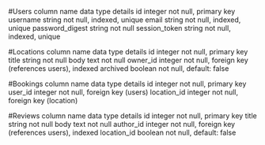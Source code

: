 #Users
column name	         data type	details
id                   integer	  not null, primary key
username	           string	    not null, indexed, unique
email	               string	    not null, indexed, unique
password_digest	     string	    not null
session_token	       string	    not null, indexed, unique

#Locations
column name	         data type	details
id	                 integer	  not null, primary key
title	               string	    not null
body	               text	      not null
owner_id	           integer	  not null, foreign key (references users), indexed
archived	           boolean	  not null, default: false

#Bookings
column name	         data type	details
id                   integer    not null, primary key
user_id              integer    not null, foreign key (users)
location_id          integer    not null, foreign key (location)

#Reviews
column name	         data type	details
id	                 integer	  not null, primary key
title	               string	    not null
body	               text	      not null
author_id	           integer	  not null, foreign key (references users), indexed
location_id 	       boolean	  not null, default: false
